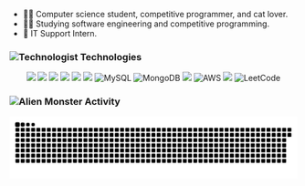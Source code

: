 - 👨‍💻 Computer science student, competitive programmer, and cat lover.
- 🕵️‍♀️ Studying software engineering and competitive programming.
- 💬 IT Support Intern.


<h3> 
  <img src="https://raw.githubusercontent.com/Tarikul-Islam-Anik/Animated-Fluent-Emojis/master/Emojis/People/Technologist.png" alt="Technologist" width="25" height="25" /> Technologies
</h3>
<div align="center">
  <img src="https://img.shields.io/badge/C-24273a?logo=c&style=for-the-badge&logoColor=0078d7"/>
  <img src="https://img.shields.io/badge/C%2B%2B-24273a?logo=c%2B%2B&style=for-the-badge&logoColor=0078d7"/>
  <img src="https://img.shields.io/badge/Python-24273a?style=for-the-badge&logo=python&logoColor=3776AB"/>
  <img src="https://custom-icon-badges.demolab.com/badge/Java-24273a.svg?style=for-the-badge&logo=java-bold&logoColor=E0144C"/>
  <img src="https://img.shields.io/badge/spring-24273a.svg?style=for-the-badge&logo=spring&logoColor=white"/>
  <img src="https://custom-icon-badges.demolab.com/badge/SQL-24273a.svg?style=for-the-badge&logo=database&logoColor=fea314"/>
  <img src="https://img.shields.io/badge/mysql-24273a.svg?style=for-the-badge&logo=mysql&logoColor=e69f2e" alt="MySQL">
  <img src="https://img.shields.io/badge/MongoDB-24273a.svg?style=for-the-badge&logo=mongodb&logoColor=green" alt="MongoDB">
  <img src="https://img.shields.io/badge/Windows-24273a?style=for-the-badge&logo=windows&logoColor=30B9E3"/>
   <img src="https://img.shields.io/badge/AWS-24273a?logo=amazon-aws&logoColor=e69f2e&style=for-the-badge" alt="AWS">
  <img src="https://img.shields.io/badge/git-24273a.svg?style=for-the-badge&logo=git&logoColor=orange">
  <img src="https://img.shields.io/badge/LeetCode-24273a?style=for-the-badge&logo=LeetCode&logoColor=#d16c06" alt="LeetCode">

</div>
<h3> 
  <img src="https://raw.githubusercontent.com/Tarikul-Islam-Anik/Animated-Fluent-Emojis/master/Emojis/Smilies/Alien%20Monster.png" alt="Alien Monster" width="25" height="25" /> Activity
</h3> 

![snake gif](https://github.com/Taimisson/Taimisson/blob/output/github-contribution-grid-snake-dark.svg)
